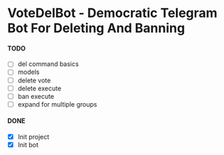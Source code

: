 # VoteDelBot - Democratic Telegram Bot For Deleting And Banning

#### TODO

- [ ] del command basics
- [ ] models
- [ ] delete vote
- [ ] delete execute
- [ ] ban execute
- [ ] expand for multiple groups

#### DONE

- [x] Init project
- [x] Init bot
